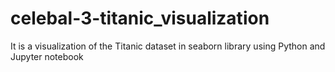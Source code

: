# celebal-3-titanic_visualization
It is a visualization of the Titanic dataset in seaborn library using Python and Jupyter notebook
